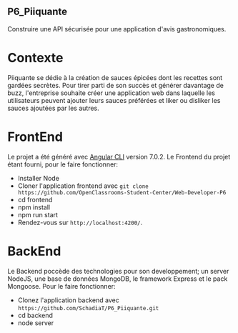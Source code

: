 ## P6_Piiquante
Construire une API sécurisée pour une application d'avis gastronomiques.

  # Contexte 
  Piiquante se dédie à la création de sauces épicées dont les recettes sont gardées
  secrètes. Pour tirer parti de son succès et générer davantage de buzz, l'entreprise
  souhaite créer une application web dans laquelle les utilisateurs peuvent ajouter
  leurs sauces préférées et liker ou disliker les sauces ajoutées par les autres.

  # FrontEnd
  Le projet a été généré avec [Angular CLI](https://github.com/angular/angular-cli) version 7.0.2.
  Le Frontend du projet étant fourni, pour le faire fonctionner:
  - Installer Node
  - Cloner l'application frontend avec `git clone https://github.com/OpenClassrooms-Student-Center/Web-Developer-P6`
  - cd frontend
  - npm install
  - npm run start 
  - Rendez-vous sur `http://localhost:4200/`.

   # BackEnd 
   Le Backend poccède des technologies pour son developpement; un server NodeJS, une base de données MongoDB, le framework Express et le pack Mongoose. Pour le faire fonctionner:
   - Clonez l'application backend avec `https://github.com/SchadiaT/P6_Piiquante.git`
   - cd backend
   - node server


